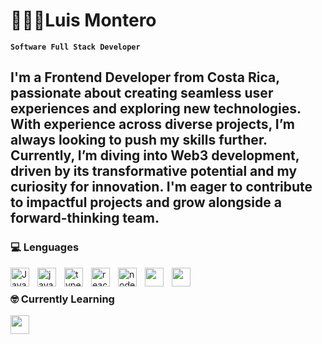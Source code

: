 # 👨🏽‍💻Luis Montero

**`Software Full Stack Developer`**

I'm a Frontend Developer from Costa Rica, passionate about creating seamless user experiences and exploring new technologies. With experience across diverse projects, I’m always looking to push my skills further. Currently, I’m diving into Web3 development, driven by its transformative potential and my curiosity for innovation. I'm eager to contribute to impactful projects and grow alongside a forward-thinking team.
---

### 💻 Lenguages 

<img align="left" alt="Java" width="30px" style="padding-right: 10px;" src="https://cdn.jsdelivr.net/gh/devicons/devicon/icons/java/java-original.svg"/>
<img align="left" alt="javascript" width="30px" style="padding-right: 10px;" src="https://cdn.jsdelivr.net/gh/devicons/devicon/icons/javascript/javascript-original.svg"/>
<img align="left" alt="typescript" width="30px" style="padding-right: 10px;" src="https://cdn.jsdelivr.net/gh/devicons/devicon@latest/icons/typescript/typescript-original.svg"/>
<img align="left" alt="react" width="30px" style="padding-right: 10px;" src="https://cdn.jsdelivr.net/gh/devicons/devicon/icons/react/react-original.svg"/>
<img align="left" alt="nodejs" width="30px" style="padding-right: 10px;" src="https://cdn.jsdelivr.net/gh/devicons/devicon/icons/nodejs/nodejs-original.svg"/>
<img align="left" width="30px" style="padding-right: 10px;" src="https://cdn.jsdelivr.net/gh/devicons/devicon/icons/graphql/graphql-plain.svg" />
<img align="left" width="30px" style="padding-right: 10px;" src="https://cdn.jsdelivr.net/gh/devicons/devicon/icons/sass/sass-original.svg" />


<br>


### 🤓 Currently Learning
<img align="left" width="30px" style="padding-right: 10px;" src="https://cdn.jsdelivr.net/gh/devicons/devicon@latest/icons/solidity/solidity-original.svg" />









